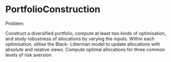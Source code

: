 # PortfolioConstruction

Problem:

Construct a diversified portfolio, compute at least two kinds of optimisation, and study
robustness of allocations by varying the inputs. Within each optimisation, utilise the Black-
Litterman model to update allocations with absolute and relative views. Compute optimal
allocations for three common levels of risk aversion
